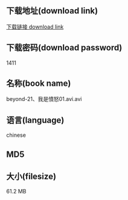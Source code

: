 ## 下载地址(download link)
[下载链接 download link](https://tutu365.netlify.app/?s=beyond-21%E3%80%81%E6%88%91%E6%98%AF%E6%86%A4%E6%80%9201.avi)

## 下载密码(download password)
1411

## 名称(book name)
beyond-21、我是憤怒01.avi.avi

## 语言(language)
chinese

## MD5


## 大小(filesize)
61.2 MB
